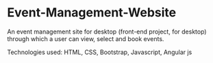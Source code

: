 # Event-Management-Website
An event management site for desktop (front-end project, for desktop) through which a user can view, select and book events.

Technologies used: HTML, CSS, Bootstrap, Javascript, Angular js
